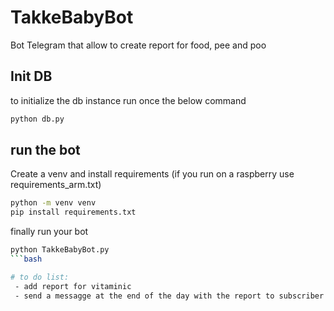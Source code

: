 # TakkeBabyBot
Bot Telegram that allow to create report for food, pee and poo

## Init DB 

to initialize the db instance run once the below command

```bash
python db.py
```

## run the bot 

Create a venv and install requirements (if you run on a raspberry use requirements_arm.txt)

```bash
python -m venv venv 
pip install requirements.txt
```

finally run your bot
```bash
python TakkeBabyBot.py
```bash

# to do list:
 - add report for vitaminic
 - send a messagge at the end of the day with the report to subscriber

 

